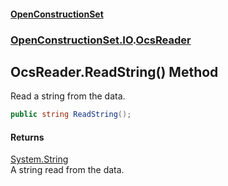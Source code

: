 #### [OpenConstructionSet](index 'index')
### [OpenConstructionSet.IO](index#OpenConstructionSet_IO 'OpenConstructionSet.IO').[OcsReader](T57tcFO5x0tbza6wZBV1Ww 'OpenConstructionSet.IO.OcsReader')
## OcsReader.ReadString() Method
Read a string from the data.  
```csharp
public string ReadString();
```
#### Returns
[System.String](https://docs.microsoft.com/en-us/dotnet/api/System.String 'System.String')  
A string read from the data.
